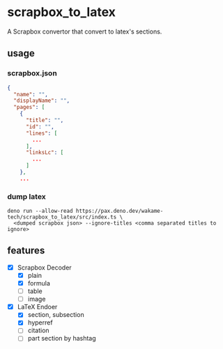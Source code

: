 # scrapbox_to_latex
A Scrapbox convertor that convert to latex's sections.

## usage
### scrapbox.json
```json
{
  "name": "",
  "displayName": "",
  "pages": [
    {
      "title": "",
      "id": "",
      "lines": [
        ...
      ],
      "linksLc": [
        ...
      ]
    },
    ...
```

### dump latex
```
deno run --allow-read https://pax.deno.dev/wakame-tech/scrapbox_to_latex/src/index.ts \
  <dumped scrapbox json> --ignore-titles <comma separated titles to ignore>
```

## features
- [x] Scrapbox Decoder
  - [x] plain
  - [x] formula
  - [ ] table
  - [ ] image
- [x] LaTeX Endoer
  - [x] section, subsection
  - [x] hyperref
  - [ ] citation
  - [ ] part section by hashtag